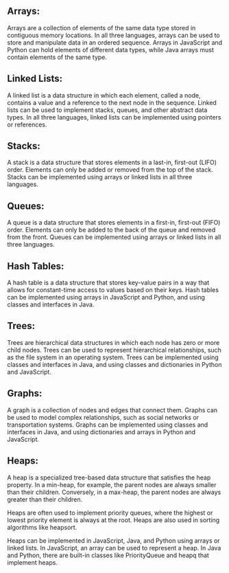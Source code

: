## Arrays:

Arrays are a collection of elements of the same data type stored in contiguous memory locations. In all three languages, arrays can be used to store and manipulate data in an ordered sequence. Arrays in JavaScript and Python can hold elements of different data types, while Java arrays must contain elements of the same type.

## Linked Lists:

A linked list is a data structure in which each element, called a node, contains a value and a reference to the next node in the sequence. Linked lists can be used to implement stacks, queues, and other abstract data types. In all three languages, linked lists can be implemented using pointers or references.

## Stacks:

A stack is a data structure that stores elements in a last-in, first-out (LIFO) order. Elements can only be added or removed from the top of the stack. Stacks can be implemented using arrays or linked lists in all three languages.

## Queues:

A queue is a data structure that stores elements in a first-in, first-out (FIFO) order. Elements can only be added to the back of the queue and removed from the front. Queues can be implemented using arrays or linked lists in all three languages.

## Hash Tables:

A hash table is a data structure that stores key-value pairs in a way that allows for constant-time access to values based on their keys. Hash tables can be implemented using arrays in JavaScript and Python, and using classes and interfaces in Java.

## Trees:

Trees are hierarchical data structures in which each node has zero or more child nodes. Trees can be used to represent hierarchical relationships, such as the file system in an operating system. Trees can be implemented using classes and interfaces in Java, and using classes and dictionaries in Python and JavaScript.

## Graphs:

A graph is a collection of nodes and edges that connect them. Graphs can be used to model complex relationships, such as social networks or transportation systems. Graphs can be implemented using classes and interfaces in Java, and using dictionaries and arrays in Python and JavaScript.

## Heaps:

A heap is a specialized tree-based data structure that satisfies the heap property. In a min-heap, for example, the parent nodes are always smaller than their children. Conversely, in a max-heap, the parent nodes are always greater than their children.

Heaps are often used to implement priority queues, where the highest or lowest priority element is always at the root. Heaps are also used in sorting algorithms like heapsort.

Heaps can be implemented in JavaScript, Java, and Python using arrays or linked lists. In JavaScript, an array can be used to represent a heap. In Java and Python, there are built-in classes like PriorityQueue and heapq that implement heaps.
